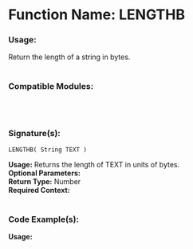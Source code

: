 # Function Name: LENGTHB

### Usage:
Return the length of a string in bytes.
<br><br>

### Compatible Modules:

<br><br>

### Signature(s):

```
LENGTHB( String TEXT )
```
**Usage:** Returns the length of TEXT in units of bytes.<br>
**Optional Parameters:**<br>
**Return Type:** Number<br>
**Required Context:**<br>
<br>

### Code Example(s):
**Usage:**<br>

```

```